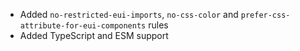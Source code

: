 - Added `no-restricted-eui-imports`, `no-css-color` and `prefer-css-attribute-for-eui-components` rules
- Added TypeScript and ESM support